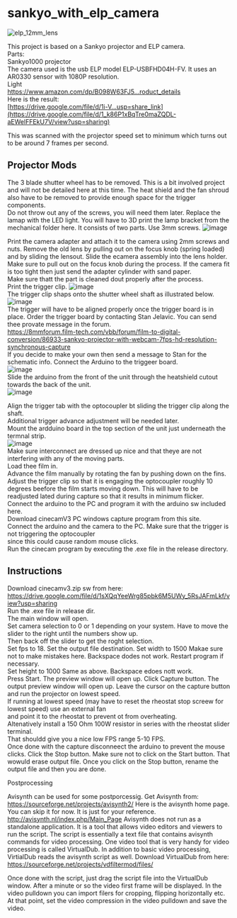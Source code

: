 # sankyo_with_elp_camera  

![elp_12mm_lens](https://github.com/vintagefilmography/sankyo_with_elp_camera/assets/48537944/554805cf-1629-40a3-961b-dbabc2f4c8b9)

This project is based on a Sankyo projector and ELP camera.  
Parts:  
Sankyo1000 projector  
The camera used is the usb ELP model ELP-USBFHD04H-FV. It uses an AR0330 sensor with 1080P resolution.  
Light  
https://www.amazon.com/dp/B098W63FJ5...roduct_details  
Here is the result:  
[https://drive.google.com/file/d/1i-V...usp=share_link](https://drive.google.com/file/d/1_k86P1xBqTre0maZQDL-aEWelFFEkU7V/view?usp=sharing)  

This was scanned with the projector speed set to minimum which turns out to be around 7 frames per second.  

## Projector Mods
The 3 blade shutter wheel has to be removed. This is a bit involved project and will not be detailed here at this time.
The heat shield and the fan shroud also have to be removed to provide enough space for the trigger components.  
Do not throw out any of the screws, you will need them later.
Replace the lamap with the LED light. You will have to 3D print the lamp bracket from the mechanical folder here.
It consists of two parts. Use 3mm screws. 
![image](https://github.com/vintagefilmography/sankyo_with_elp_camera/assets/48537944/1ad04802-b6a0-44d5-931e-b37786adcc31)  

Print the camera adapter and attach it to the camera using 2mm screws and nuts.
Remove the old lens by pulling out on the focus knob (spring loaded) and by sliding the lensout. 
Slide the ecamera assembly into the lens holder. Make sure to pull out on the focus knob during the process.
If the camera fit is too tight then just send the adapter cylinder with sand paper.  
Make sure thatt the part is cleaned dout properly after the process.  
Print the trigger clip.
![image](https://github.com/vintagefilmography/sankyo_with_elp_camera/assets/48537944/d1b65001-4008-4c6a-a58f-f7e946794a0c)  
The trigger clip shaps onto the shutter wheel shaft as illustrated below.  
![image](https://github.com/vintagefilmography/sankyo_with_elp_camera/assets/48537944/57ac097b-96cb-42f6-8b7b-f1334ac37d5b)  
The trigger will have to be aligned properly once the trigger board is in place.
Order the trigger  board by contacting Stan Jelavic. You can send thee provate message in the forum.  
https://8mmforum.film-tech.com/vbb/forum/film-to-digital-conversion/86933-sankyo-projector-with-webcam-7fps-hd-resolution-synchronous-capture  
If you decide to make your own then send a message to Stan for the schematic info.
Connect the Arduino to the triggeer board.  
![image](https://github.com/vintagefilmography/sankyo_with_elp_camera/assets/48537944/83f7389f-189d-4bb6-b61d-45b5ed046067)  
Slide the arduino from the front of the unit through the heatshield cutout towards the back of the unit.  
![image](https://github.com/vintagefilmography/sankyo_with_elp_camera/assets/48537944/4fb47ae7-2caf-4e99-84d6-8f7b814d679e)  

Align the trigger tab with the optocoupler bt sliding the trigger clip along the shaft.  
Additional trigger advance adjustment will be needed later.  
Mount the ardduino board in the top section of the unit just underneath the termnal strip.  
![image](https://github.com/vintagefilmography/sankyo_with_elp_camera/assets/48537944/ff0861ba-896d-40b2-91b5-2a38d681b046)  
Make sure interconnect are dressed up nice and that theye are not interfering with any of the moving parts.  
Load thee film in.  
Advance the film manually by rotating the fan by pushing down on the fins.  
Adjust the trigger clip so that it is engaging the optocoupler roughly 10 degrees beefore the film starts moving down. 
This will have to be readjusted lated during capture so that it results in minimum flicker.  
Connect the arduino to the PC and program it with the arduino sw included here.  
Download cinecamV3 PC windows capture program from this site.  
Connect the arduino and the camera to the PC. Make sure that the trigger is not triggering the optocoupler  
since this could cause random mouse clicks.   
Run the cinecam program by executing the .exe file in the release directory.  


## Instructions
Download cinecamv3.zip sw from here:  
https://drive.google.com/file/d/1sXQqYeeWrg85pbk6M5UWy_5RsJAFmLkf/view?usp=sharing  
Run the .exe file in release dir.  
The main window will open.   
Set camera selection to 0 or 1 depending on your system. Have to move the slider to the right until the numbers show up.  
Then back off the slider to get the roght selection.  
Set fps to 18.
Set the output file destination.
Set width to 1500    Makae sure not to make mistakes here. Backspace dodes not work. Restart program if necessary.  
Set height to 1000 Same as above. Backspace edoes nott work.  
Press Start. The preview window will open up. Click Capture button. The output preview window will open up.
Leave the cursor on the capture button and run the projector on lowest speed.  
If running at lowest speed (may have to reset the rheostat stop screew for lowest speed) use an external fan   
and point it to the rheostat to prevent ot from overheating.  
Altenatively install a 150 Ohm 100W resistor in series with the rheostat slider terminal.  
That shouldd give you a nice low FPS range 5-10 FPS.  
Once done with the capture disconneect the arduino to prevent the mouse clicks. 
Click the Stop button. Make sure not to click on the Start button. That wowuld erase output file.
Once you click on the Stop button, rename the output file and  then you are done. 

Postprocessing

Avisynth can be used for some postporcessig.  Get Avisynth from:
https://sourceforge.net/projects/avisynth2/
Here is the avisynth home page. You can skip it for now. It is just for your reference. http://avisynth.nl/index.php/Main_Page
Avisynth does not run as a standalone application. It is a tool that allows video editors and viewers to run the script.
The script is essentially a text file that contains avisynth commands for video processing.
One video tool that is very handy for video processing is called VirtualDub.
In addition to basic video processing, VirtialDub reads the avisynth script as well.
Download VirtualDub from here:
https://sourceforge.net/projects/vdfiltermod/files/  

Once done with the script, just drag the script file into the VirtualDub window.
After a minute or so the video first frame will be displayed.
In the video pulldown you can import filers for cropping, flipping horizontally etc.
At that point, set the video compression in the video pulldown and save the video.
